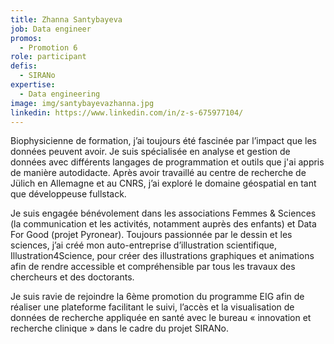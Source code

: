 ```yaml
---
title: Zhanna Santybayeva
job: Data engineer
promos:
  - Promotion 6
role: participant
defis:
  - SIRANo
expertise:
  - Data engineering
image: img/santybayevazhanna.jpg
linkedin: https://www.linkedin.com/in/z-s-675977104/
---
```


Biophysicienne de formation, j’ai toujours été fascinée par l’impact que les données peuvent avoir. Je suis spécialisée en analyse et gestion de données avec différents langages de programmation et outils que j'ai appris de manière autodidacte. Après avoir travaillé au centre de recherche de Jülich en Allemagne et au CNRS, j’ai exploré le domaine géospatial en tant que développeuse fullstack.

Je suis engagée bénévolement dans les associations Femmes & Sciences (la communication et les activités, notamment auprès des enfants) et Data For Good (projet Pyronear). Toujours passionnée par le dessin et les sciences, j’ai créé mon auto-entreprise d’illustration scientifique, Illustration4Science, pour créer des illustrations graphiques et animations afin de rendre accessible et compréhensible par tous les travaux des chercheurs et des doctorants.

Je suis ravie de rejoindre la 6ème promotion du programme EIG afin de réaliser une plateforme facilitant le suivi, l’accès et la visualisation de données de recherche appliquée en santé avec le bureau « innovation et recherche clinique » dans le cadre du projet SIRANo.
